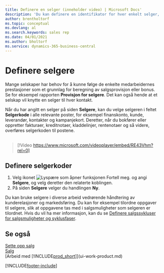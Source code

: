 ```yaml
---
title: Definere en selger (inneholder video) | Microsoft Docs'
description: 'Du kan definere en identifikator for hver enkelt selger, slik at du kan spore prestasjonen til en person eller tilordne en selger til en kontakt.'
author: brentholtorf
ms.topic: conceptual
ms.devlang: al
ms.search.keywords: sales rep
ms.date: 04/01/2021
ms.author: bholtorf
ms.service: dynamics-365-business-central
---
```

# <a name="set-up-salespeople"></a>Definere selgere

Mange selskaper har behov for å kunne følge de enkelte medarbeidernes prestasjoner som et grunnlag for beregning av salgsprovisjon eller bonus. Se for eksempel rapporten **Provisjon for selgere**. Det kan også hende at et selskap vil knytte en selger til hver kontakt.

Når du har angitt en selger på siden **Selgere**, kan du velge selgeren i feltet **Selgerkode** i alle relevante poster, for eksempel finanskonto, kunde, leverandør, kontakter og kampanjekort. Deretter, når du bokfører eller oppretter fakturaer, kreditnotaer, kladdelinjer, rentenotaer og så videre, overføres selgerkoden til postene.
<br><br>  
> [!Video https://www.microsoft.com/videoplayer/embed/RE43Vhm?rel=0]

## <a name="to-set-up-a-salesperson-code"></a>Definere selgerkoder

1. Velg ikonet ![Lyspære som åpner funksjonen Fortell meg.](media/ui-search/search_small.png "Fortell hva du vil gjøre") og angi **Selgere**, og velg deretter den relaterte koblingen.
2. På siden **Selgere** velger du handlingen **Ny**.

Du kan bruke selgere i diverse arbeid vedrørende håndtering av kunderelasjoner og markedsføring. Du kan for eksempel tilordne oppgaver til selgere, slik at oppgavene tas med i salgsmuligheter som selgeren er tilordnet. Hvis du vil ha mer informasjon, kan du se [Definere salgssykluser for salgsmuligheter og syklusfaser](marketing-how-setup-opportunity-sales-cycles-stages.md).

## <a name="see-also"></a>Se også

[Sette opp salg](sales-setup-sales.md)  
[Salg](sales-manage-sales.md)  
[Arbeid med [!INCLUDE[prod_short](includes/prod_short.md)]](ui-work-product.md)  


[!INCLUDE[footer-include](includes/footer-banner.md)]
